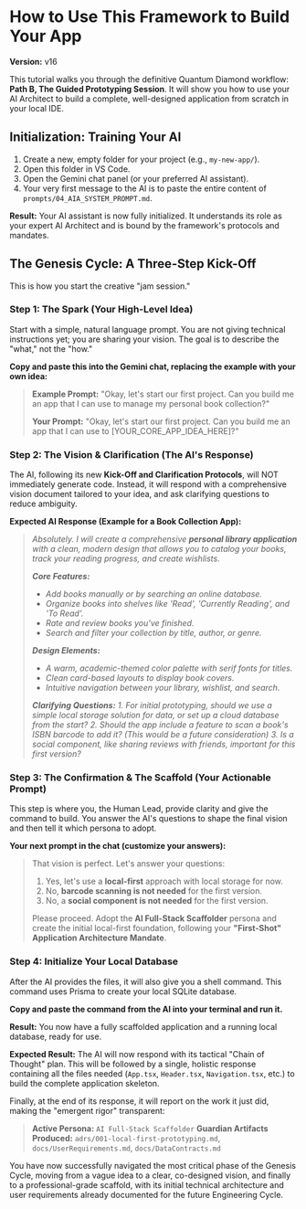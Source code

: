 # How to Use This Framework to Build Your App
**Version:** v16

This tutorial walks you through the definitive Quantum Diamond workflow: **Path B, The Guided Prototyping Session**. It will show you how to use your AI Architect to build a complete, well-designed application from scratch in your local IDE.

## Initialization: Training Your AI

1.  Create a new, empty folder for your project (e.g., `my-new-app/`).
2.  Open this folder in VS Code.
3.  Open the Gemini chat panel (or your preferred AI assistant).
4.  Your very first message to the AI is to paste the entire content of `prompts/04_AIA_SYSTEM_PROMPT.md`.

**Result:** Your AI assistant is now fully initialized. It understands its role as your expert AI Architect and is bound by the framework's protocols and mandates.

## The Genesis Cycle: A Three-Step Kick-Off

This is how you start the creative "jam session."

### Step 1: The Spark (Your High-Level Idea)

Start with a simple, natural language prompt. You are not giving technical instructions yet; you are sharing your vision. The goal is to describe the "what," not the "how."

**Copy and paste this into the Gemini chat, replacing the example with your own idea:**

> **Example Prompt:**
> "Okay, let's start our first project. Can you build me an app that I can use to manage my personal book collection?"
>
> **Your Prompt:**
> "Okay, let's start our first project. Can you build me an app that I can use to [YOUR_CORE_APP_IDEA_HERE]?"

### Step 2: The Vision & Clarification (The AI's Response)

The AI, following its new **Kick-Off and Clarification Protocols**, will NOT immediately generate code. Instead, it will respond with a comprehensive vision document tailored to your idea, and ask clarifying questions to reduce ambiguity.

**Expected AI Response (Example for a Book Collection App):**

> *Absolutely. I will create a comprehensive **personal library application** with a clean, modern design that allows you to catalog your books, track your reading progress, and create wishlists.*
>
> ***Core Features:***
> *   *Add books manually or by searching an online database.*
> *   *Organize books into shelves like 'Read', 'Currently Reading', and 'To Read'.*
> *   *Rate and review books you've finished.*
> *   *Search and filter your collection by title, author, or genre.*
>
> ***Design Elements:***
> *   *A warm, academic-themed color palette with serif fonts for titles.*
> *   *Clean card-based layouts to display book covers.*
> *   *Intuitive navigation between your library, wishlist, and search.*
>
> ***Clarifying Questions:***
> *1. For initial prototyping, should we use a simple local storage solution for data, or set up a cloud database from the start?*
> *2. Should the app include a feature to scan a book's ISBN barcode to add it? (This would be a future consideration)*
> *3. Is a social component, like sharing reviews with friends, important for this first version?*

### Step 3: The Confirmation & The Scaffold (Your Actionable Prompt)

This step is where you, the Human Lead, provide clarity and give the command to build. You answer the AI's questions to shape the final vision and then tell it which persona to adopt.

**Your next prompt in the chat (customize your answers):**

> That vision is perfect. Let's answer your questions:
> 1.  Yes, let's use a **local-first** approach with local storage for now.
> 2.  No, **barcode scanning is not needed** for the first version.
> 3.  No, a **social component is not needed** for the first version.
>
> Please proceed. Adopt the **AI Full-Stack Scaffolder** persona and create the initial local-first foundation, following your **"First-Shot" Application Architecture Mandate**.

### Step 4: Initialize Your Local Database
After the AI provides the files, it will also give you a shell command. This command uses Prisma to create your local SQLite database.

**Copy and paste the command from the AI into your terminal and run it.**

**Result:** You now have a fully scaffolded application and a running local database, ready for use.

**Expected Result:**
The AI will now respond with its tactical "Chain of Thought" plan. This will be followed by a single, holistic response containing all the files needed (`App.tsx`, `Header.tsx`, `Navigation.tsx`, etc.) to build the complete application skeleton.

Finally, at the end of its response, it will report on the work it just did, making the "emergent rigor" transparent:

> **Active Persona:** `AI Full-Stack Scaffolder`
> **Guardian Artifacts Produced:** `adrs/001-local-first-prototyping.md`, `docs/UserRequirements.md`, `docs/DataContracts.md`

You have now successfully navigated the most critical phase of the Genesis Cycle, moving from a vague idea to a clear, co-designed vision, and finally to a professional-grade scaffold, with its initial technical architecture and user requirements already documented for the future Engineering Cycle.